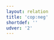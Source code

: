```yaml
---
layout: relation
title: 'cop:neg'
shortdef: ''
udver: '2'
---
```

<!-- Interlanguage links updated Út zář 29 20:23:26 CEST 2020 -->
